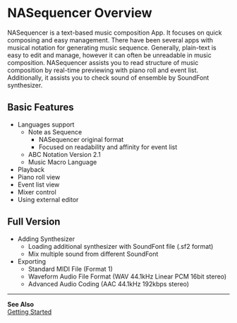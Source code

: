NASequencer Overview
====================

NASequencer is a text-based music composition App. It focuses on quick composing and easy management.
There have been several apps with musical notation for generating music sequence.
Generally, plain-text is easy to edit and manage, however it can often be unreadable in music composition.
NASequencer assists you to read structure of music composition by real-time previewing with piano roll and event list.
Additionally, it assists you to check sound of ensemble by SoundFont synthesizer.

Basic Features
--------------
- Languages support
  - Note as Sequence
    - NASequencer original format
    - Focused on readability and affinity for event list
  - ABC Notation Version 2.1
  - Music Macro Language
- Playback
- Piano roll view
- Event list view
- Mixer control
- Using external editor

Full Version
------------
- Adding Synthesizer
  - Loading additional synthesizer with SoundFont file (.sf2 format)
  - Mix multiple sound from different SoundFont
- Exporting
  - Standard MIDI File (Format 1)
  - Waveform Audio File Format (WAV 44.1kHz Linear PCM 16bit stereo)
  - Advanced Audio Coding (AAC 44.1kHz 192kbps stereo)

--------------

**See Also**  
[Getting Started](getting_started.md)
